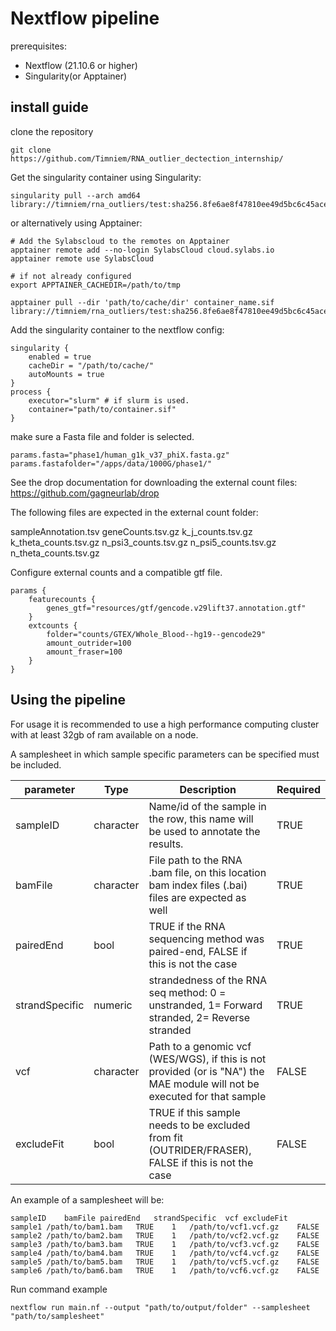 # Nextflow pipeline

prerequisites:
- Nextflow (21.10.6 or higher) 
- Singularity(or Apptainer) 


## install guide
clone the repository
```
git clone https://github.com/Timniem/RNA_outlier_dectection_internship/
```

Get the singularity container using Singularity:
```
singularity pull --arch amd64 library://timniem/rna_outliers/test:sha256.8fe6ae8f47810ee49d5bc6c45ace48daec0f76e4a216faa199b9f7aeb9ace1e2
```

or alternatively using Apptainer:
```
# Add the Sylabscloud to the remotes on Apptainer
apptainer remote add --no-login SylabsCloud cloud.sylabs.io
apptainer remote use SylabsCloud

# if not already configured
export APPTAINER_CACHEDIR=/path/to/tmp

apptainer pull --dir 'path/to/cache/dir' container_name.sif library://timniem/rna_outliers/test:sha256.8fe6ae8f47810ee49d5bc6c45ace48daec0f76e4a216faa199b9f7aeb9ace1e2
```

Add the singularity container to the nextflow config:
```
singularity {
    enabled = true
    cacheDir = "/path/to/cache/"
    autoMounts = true
}
process {
    executor="slurm" # if slurm is used.
    container="path/to/container.sif"
}
```

make sure a Fasta file and folder is selected. 
```
params.fasta="phase1/human_g1k_v37_phiX.fasta.gz"
params.fastafolder="/apps/data/1000G/phase1/"
```

See the drop documentation for downloading the external count files:
https://github.com/gagneurlab/drop

The following files are expected in the external count folder:

sampleAnnotation.tsv
geneCounts.tsv.gz
k_j_counts.tsv.gz
k_theta_counts.tsv.gz
n_psi3_counts.tsv.gz
n_psi5_counts.tsv.gz
n_theta_counts.tsv.gz



Configure external counts and a compatible gtf file.
```
params {
    featurecounts {
        genes_gtf="resources/gtf/gencode.v29lift37.annotation.gtf"
    }
    extcounts {
        folder="counts/GTEX/Whole_Blood--hg19--gencode29"
        amount_outrider=100
        amount_fraser=100
    }
}
```

## Using the pipeline

For usage it is recommended to use a high performance computing cluster with at least 32gb of ram available on a node.

A samplesheet in which sample specific parameters can be specified must be included.



| parameter        | Type        | Description | Required    |
| -----------      | ----------- | ----------- | ----------- |
| sampleID         | character   | Name/id of the sample in the row, this name will be used to annotate the results. | TRUE |
| bamFile          | character   | File path to the RNA .bam file, on this location bam index files (.bai) files are expected as well | TRUE |
| pairedEnd        | bool        | TRUE if the RNA sequencing method was paired-end, FALSE if this is not the case | TRUE |
| strandSpecific   | numeric     | strandedness of the RNA seq method: 0 = unstranded, 1= Forward stranded, 2= Reverse stranded | TRUE |
| vcf              | character   | Path to a genomic vcf (WES/WGS), if this is not provided (or is "NA") the MAE module will not be executed for that sample | FALSE |
| excludeFit       | bool        | TRUE if this sample needs to be excluded from fit (OUTRIDER/FRASER), FALSE if this is not the case | FALSE |


An example of a samplesheet will be:

```
sampleID	bamFile	pairedEnd	strandSpecific	vcf	excludeFit
sample1	/path/to/bam1.bam	TRUE	1	/path/to/vcf1.vcf.gz	FALSE
sample2	/path/to/bam2.bam	TRUE	1	/path/to/vcf2.vcf.gz	FALSE
sample3	/path/to/bam3.bam	TRUE	1	/path/to/vcf3.vcf.gz	FALSE
sample4	/path/to/bam4.bam	TRUE	1	/path/to/vcf4.vcf.gz	FALSE
sample5	/path/to/bam5.bam	TRUE	1	/path/to/vcf5.vcf.gz	FALSE
sample6	/path/to/bam6.bam	TRUE	1	/path/to/vcf6.vcf.gz	FALSE

```


Run command example

```
nextflow run main.nf --output "path/to/output/folder" --samplesheet "path/to/samplesheet"
```

